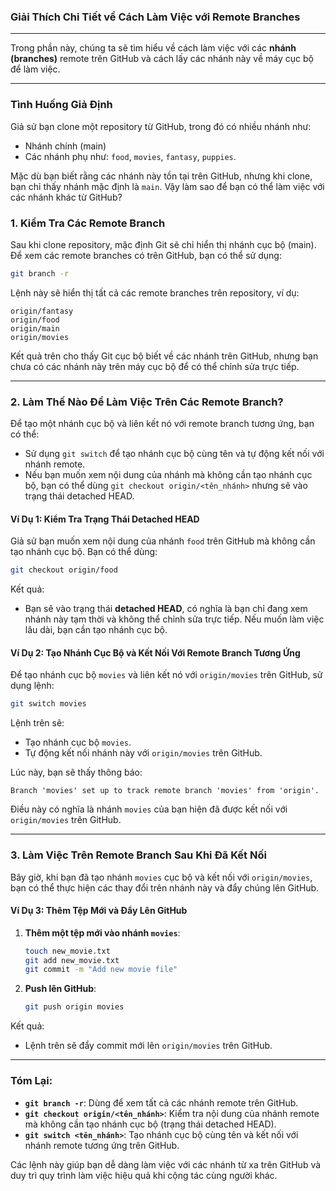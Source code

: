 ### Giải Thích Chi Tiết về Cách Làm Việc với Remote Branches

---

Trong phần này, chúng ta sẽ tìm hiểu về cách làm việc với các **nhánh (branches)** remote trên GitHub và cách lấy các nhánh này về máy cục bộ để làm việc. 

---

### Tình Huống Giả Định

Giả sử bạn clone một repository từ GitHub, trong đó có nhiều nhánh như:
- Nhánh chính (main)
- Các nhánh phụ như: `food`, `movies`, `fantasy`, `puppies`.

Mặc dù bạn biết rằng các nhánh này tồn tại trên GitHub, nhưng khi clone, bạn chỉ thấy nhánh mặc định là `main`. Vậy làm sao để bạn có thể làm việc với các nhánh khác từ GitHub?

### 1. Kiểm Tra Các Remote Branch

Sau khi clone repository, mặc định Git sẽ chỉ hiển thị nhánh cục bộ (main). Để xem các remote branches có trên GitHub, bạn có thể sử dụng:

```bash
git branch -r
```

Lệnh này sẽ hiển thị tất cả các remote branches trên repository, ví dụ:

```plaintext
origin/fantasy
origin/food
origin/main
origin/movies
```

Kết quả trên cho thấy Git cục bộ biết về các nhánh trên GitHub, nhưng bạn chưa có các nhánh này trên máy cục bộ để có thể chỉnh sửa trực tiếp.

---

### 2. Làm Thế Nào Để Làm Việc Trên Các Remote Branch?

Để tạo một nhánh cục bộ và liên kết nó với remote branch tương ứng, bạn có thể:
- Sử dụng `git switch` để tạo nhánh cục bộ cùng tên và tự động kết nối với nhánh remote.
- Nếu bạn muốn xem nội dung của nhánh mà không cần tạo nhánh cục bộ, bạn có thể dùng `git checkout origin/<tên_nhánh>` nhưng sẽ vào trạng thái detached HEAD.

#### Ví Dụ 1: Kiểm Tra Trạng Thái Detached HEAD

Giả sử bạn muốn xem nội dung của nhánh `food` trên GitHub mà không cần tạo nhánh cục bộ. Bạn có thể dùng:

```bash
git checkout origin/food
```

Kết quả:

- Bạn sẽ vào trạng thái **detached HEAD**, có nghĩa là bạn chỉ đang xem nhánh này tạm thời và không thể chỉnh sửa trực tiếp. Nếu muốn làm việc lâu dài, bạn cần tạo nhánh cục bộ.

#### Ví Dụ 2: Tạo Nhánh Cục Bộ và Kết Nối Với Remote Branch Tương Ứng

Để tạo nhánh cục bộ `movies` và liên kết nó với `origin/movies` trên GitHub, sử dụng lệnh:

```bash
git switch movies
```

Lệnh trên sẽ:
- Tạo nhánh cục bộ `movies`.
- Tự động kết nối nhánh này với `origin/movies` trên GitHub.

Lúc này, bạn sẽ thấy thông báo:

```plaintext
Branch 'movies' set up to track remote branch 'movies' from 'origin'.
```

Điều này có nghĩa là nhánh `movies` của bạn hiện đã được kết nối với `origin/movies` trên GitHub.

---

### 3. Làm Việc Trên Remote Branch Sau Khi Đã Kết Nối

Bây giờ, khi bạn đã tạo nhánh `movies` cục bộ và kết nối với `origin/movies`, bạn có thể thực hiện các thay đổi trên nhánh này và đẩy chúng lên GitHub.

#### Ví Dụ 3: Thêm Tệp Mới và Đẩy Lên GitHub

1. **Thêm một tệp mới vào nhánh `movies`**:

   ```bash
   touch new_movie.txt
   git add new_movie.txt
   git commit -m "Add new movie file"
   ```

2. **Push lên GitHub**:

   ```bash
   git push origin movies
   ```

Kết quả:
- Lệnh trên sẽ đẩy commit mới lên `origin/movies` trên GitHub.

---

### Tóm Lại:

- **`git branch -r`**: Dùng để xem tất cả các nhánh remote trên GitHub.
- **`git checkout origin/<tên_nhánh>`**: Kiểm tra nội dung của nhánh remote mà không cần tạo nhánh cục bộ (trạng thái detached HEAD).
- **`git switch <tên_nhánh>`**: Tạo nhánh cục bộ cùng tên và kết nối với nhánh remote tương ứng trên GitHub.

Các lệnh này giúp bạn dễ dàng làm việc với các nhánh từ xa trên GitHub và duy trì quy trình làm việc hiệu quả khi cộng tác cùng người khác.
